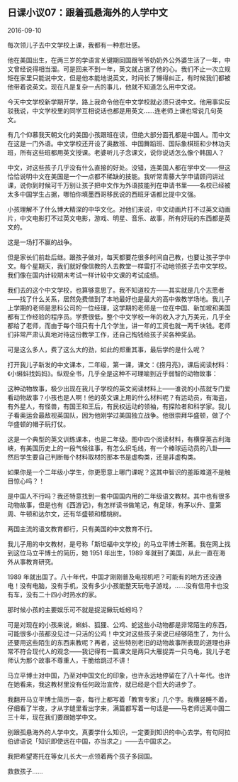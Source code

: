 ## 日课小议07：跟着孤悬海外的人学中文

2016-09-10

每次领儿子去中文学校上课，我都有一种悲壮感。

他在美国出生，在两三岁的学语言关键期回国跟爷爷奶奶外公外婆生活了一年，中文曾经说得相当溜。可是回来不到一年，英文就占据了他的心。我们不止一次立规矩在家里只能说中文，但是他本能地说英文，时间长了懒得纠正，有时候我们都被他带着说英文。现在凡是复杂一点的事儿，他就不知道怎么用中文说。 

今天中文学校新学期开学，路上我命令他在中文学校就必须只说中文。他用事实反驳我说，中文学校里的同学互相说话也都是用英文……连老师上课也常说几句英文。

有几个仰慕我天朝文化的美国小孩跟班在读，但绝大部分面孔都是中国人。而中文在这是一门外语。中文学校还开设了奥数班、中国舞蹈班、国际象棋班和少林功夫班，所有这些班都用英文授课。老婆听儿子念课文，说你说话怎么像个韩国人？

中文，对这些孩子几乎没有什么直接的好处。没错，连美国人都在学中文——但这恰恰说明中文在美国是一个一点都不稀缺的技能。我听常青藤大学申请顾问讲过课，说你到时候可千万别让孩子把中文作为外语技能列在申请书里——名校已经被太多中国学生占据，哪怕你填墨西哥移民说的西班牙语都比提中文强。

小孩理解不了什么博大精深的中华文化。对他们来说，中文动画片打不过英文动画片，中文电影打不过英文电影，游戏、明星、音乐、故事，所有好玩的东西都是英文的。

这是一场打不赢的战争。

但是家长们前赴后继。跟孩子做对，每天都要花很多时间自己教，也要让孩子学中文。每个星期天，我们就好像信教的人去教堂一样雷打不动地领孩子去中文学校。我们像在国内计较期末考试一样计较中文课的考试成绩。

我们去的这个中文学校，也算够意思了。我不知道校方——其实就是几个志愿者——找了什么关系，居然免费借到了本地最好也是最大的高中做教学场地。我儿子上学期的老师是思科公司的一位经理，这学期的老师是一位在中国、新加坡和美国都有工作经验的程序员。学费很低，整个中文学校一年的收入才九万美元，几乎全都给了老师，而由于每个班只有十几个学生，讲一年的工资也就一两千块钱。老师们非常严肃认真地对待这份教学工作，还自己掏钱给孩子买各种奖品。

可是这么多人，费了这么大的劲，如此的郑重其事，最后学的是什么呢？

打开我儿子新发的中文课本，二年级，第一课，课文：《捞月亮》，课后阅读材料：《小蝌蚪找妈妈》。纵观全书，几乎全是这种不可理喻到近乎弱智的动物故事：

这种动物故事，极少出现在我儿子学校的英文阅读材料上——谁说的小孩就专门爱看动物故事？小孩也是人啊！他的英文课上用的什么材料呢？有运动员，有海盗，有外星人，有怪兽，有国王和王后，有民权运动的领袖，有探险者和科学家。我儿子看奥运会最敌视英国队，因为他刚学过美国独立战争。他很崇拜华盛顿，做了个华盛顿的帽子玩打仗。 

这是一个典型的英文训练课本，也是二年级。图中四个阅读材料，有横穿英吉利海峡，有美国历史上的一段气候往事，有怎么织毛线，有一个棒球运动员的八卦——然后学生要自己判断每个材料取材的那本书是虚构类，还是非虚构类。 

如果你是一个二年级小学生，你更愿意上哪门课呢？这其中智识的差距难道不是触目惊心吗？！

是中国人不行吗？我还特意找到一套中国国内用的二年级语文教材。其中也有很多动物故事，但是也有《西游记》，有怎样读书做笔记，有足球，有茅以升、童第周、牛顿和达尔文，还有华盛顿和樱桃树。

两国主流的语文教育都行，只有美国的中文教育不行。

我儿子用的中文教材，是号称「斯坦福中文学校」的马立平博士所著。我在网上找到这位马立平博士的简历，她 1951 年出生，1989 年就到了美国，从此一直在海外从事教育研究。

1989 年就出国了。八十年代，中国才刚刚普及电视机吧？可能有的地方还没通电！没有电脑，没有手机，没有多少小孩能整天玩电子游戏，……没有信用卡也没有车，没有二十四小时热水的家。

那时候小孩的主要娱乐可不就是捉泥鳅玩蚯蚓吗？

可是对现在的小孩来说，蝌蚪、狐狸、公鸡、蛇这些小动物都是非常陌生的东西，可能很多小孩都没见过一只活的公鸡！中文对这些孩子来说已经够陌生了，为什么还要用这些陌生的东西来教呢？再者，这些特别老旧的动物故事所表现的道理也非常不符合现代人的观念——我记得有一篇课文是两只大雁捉弄一只乌龟，我儿子老师认为那个故事不尊重人，干脆给跳过不讲！

马立平博士对中国，乃至对中国文化的印象，也许永远地停留在了八十年代。也许在她看来，我这教材里没有任何政治宣传，就已经是个巨大的进步了。

我翻开马立平博士简历一查，每行上都写着「教育专家」几个字。我横竖睡不着，仔细看了半夜，才从字缝里看出字来，满篇都写着一句话是——马老师远离中国二三十年，现在我们要跟她学中文。

别跟孤悬海外的人学中文。真要学什么知识，一定要到知识的中心去学。有句阿拉伯谚语说「知识即使远在中国，亦当求之」——去中国求之。

我把希望寄托在等女儿长大一点领着两个孩子多回国。

救救孩子……

